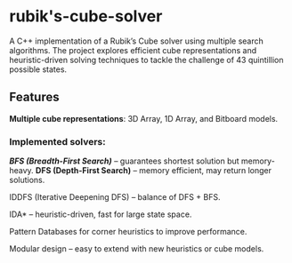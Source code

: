 # rubik's-cube-solver
A C++ implementation of a Rubik’s Cube solver using multiple search algorithms.
The project explores efficient cube representations and heuristic-driven solving techniques to tackle the challenge of 43 quintillion possible states.


## Features

**Multiple cube representations**:
3D Array, 1D Array, and Bitboard models.

### Implemented solvers:
***BFS (Breadth-First Search)*** – guarantees shortest solution but memory-heavy.
**DFS (Depth-First Search)** – memory efficient, may return longer solutions.

IDDFS (Iterative Deepening DFS) – balance of DFS + BFS.

IDA* – heuristic-driven, fast for large state space.

Pattern Databases for corner heuristics to improve performance.

Modular design – easy to extend with new heuristics or cube models.
